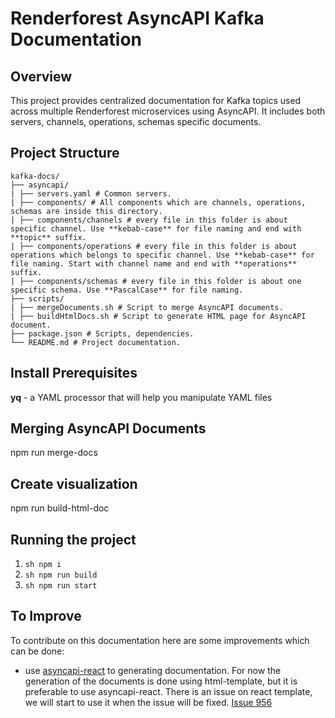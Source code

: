 # Renderforest AsyncAPI Kafka Documentation

## Overview

This project provides centralized documentation for Kafka topics used across multiple Renderforest microservices using AsyncAPI. It includes both servers, channels, operations, schemas specific documents.

## Project Structure
```
kafka-docs/
├── asyncapi/
| ├── servers.yaml # Common servers.
| ├── components/ # All components which are channels, operations, schemas are inside this directory.
| ├── components/channels # every file in this folder is about specific channel. Use **kebab-case** for file naming and end with **topic** suffix.
| ├── components/operations # every file in this folder is about operations which belongs to specific channel. Use **kebab-case** for file naming. Start with channel name and end with **operations** suffix. 
| ├── components/schemas # every file in this folder is about one specific schema. Use **PascalCase** for file naming. 
├── scripts/
| ├── mergeDocuments.sh # Script to merge AsyncAPI documents.
| ├── buildHtmlDocs.sh # Script to generate HTML page for AsyncAPI document.
├── package.json # Scripts, dependencies.
└── README.md # Project documentation.
```

## Install Prerequisites

**yq** - a YAML processor that will help you manipulate YAML files

## Merging AsyncAPI Documents

npm run merge-docs

## Create visualization

npm run build-html-doc

## Running the project
1) ```sh npm i```
2) ```sh npm run build```
3) ```sh npm run start```

## To Improve
To contribute on this documentation here are some improvements which can be done:
* use [asyncapi-react](https://github.com/asyncapi/asyncapi-react) to generating documentation. For now the generation of the documents is done using html-template, but it is preferable to use asyncapi-react. There is an issue on react template, we will start to use it when the issue will be fixed. [Issue 956](https://github.com/asyncapi/asyncapi-react/issues/956)




